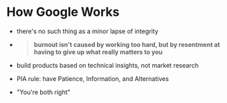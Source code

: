 # How Google Works

* there's no such thing as a minor lapse of integrity

* > **burnout isn't caused by working too hard, but by resentment at having to give up what really matters to you**

* build products based on technical insights, not market research

* PIA rule: have Patience, Information, and Alternatives

* "You're both right"

